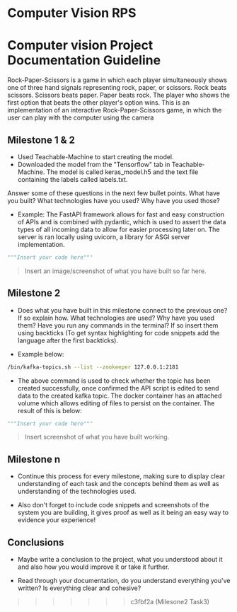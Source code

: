 # Computer Vision RPS
# Computer vision Project Documentation Guideline

Rock-Paper-Scissors is a game in which each player simultaneously shows one of three hand signals representing rock, paper, or scissors. Rock beats scissors. Scissors beats paper. Paper beats rock. The player who shows the first option that beats the other player's option wins. This is an implementation of an interactive Rock-Paper-Scissors game, in which the user can play with the computer using the camera

## Milestone 1 & 2

- Used Teachable-Machine  to start creating the model.
- Downloaded the model from the "Tensorflow" tab in Teachable-Machine. The model is called keras_model.h5 and the text file containing the labels called labels.txt.









Answer some of these questions in the next few bullet points. What have you built? What technologies have you used? Why have you used those?

- Example: The FastAPI framework allows for fast and easy construction of APIs and is combined with pydantic, which is used to assert the data types of all incoming data to allow for easier processing later on. The server is ran locally using uvicorn, a library for ASGI server implementation.
  
```python
"""Insert your code here"""
```

> Insert an image/screenshot of what you have built so far here.

## Milestone 2

- Does what you have built in this milestone connect to the previous one? If so explain how. What technologies are used? Why have you used them? Have you run any commands in the terminal? If so insert them using backticks (To get syntax highlighting for code snippets add the language after the first backticks).

- Example below:

```bash
/bin/kafka-topics.sh --list --zookeeper 127.0.0.1:2181
```

- The above command is used to check whether the topic has been created successfully, once confirmed the API script is edited to send data to the created kafka topic. The docker container has an attached volume which allows editing of files to persist on the container. The result of this is below:

```python
"""Insert your code here"""
```

> Insert screenshot of what you have built working.

## Milestone n

- Continue this process for every milestone, making sure to display clear understanding of each task and the concepts behind them as well as understanding of the technologies used.

- Also don't forget to include code snippets and screenshots of the system you are building, it gives proof as well as it being an easy way to evidence your experience!

## Conclusions

- Maybe write a conclusion to the project, what you understood about it and also how you would improve it or take it further.

- Read through your documentation, do you understand everything you've written? Is everything clear and cohesive?
>>>>>>> c3fbf2a (Milesone2 Task3)
